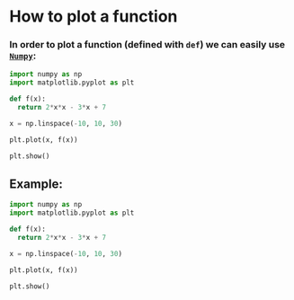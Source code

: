 # How to plot a function

### In order to plot a function (defined with `def`) we can easily use [`Numpy`](/python-numpy):

```python
import numpy as np
import matplotlib.pyplot as plt

def f(x):
  return 2*x*x - 3*x + 7

x = np.linspace(-10, 10, 30)

plt.plot(x, f(x))

plt.show()
```


## Example: 
```python
import numpy as np
import matplotlib.pyplot as plt

def f(x):
  return 2*x*x - 3*x + 7

x = np.linspace(-10, 10, 30)

plt.plot(x, f(x))

plt.show()
```

